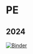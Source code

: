 # PE
## 2024
[![Binder](https://mybinder.org/badge_logo.svg)](https://mybinder.org/v2/gh/MasterTopo-42/PE/HEAD)
